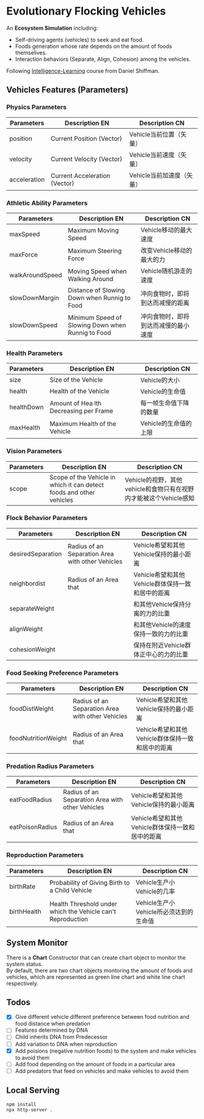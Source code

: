# Evolutionary Flocking Vehicles

An **Ecosystem Simulation** including:  
  - Self-driving agents (vehicles) to seek and eat food.
  - Foods generation whose rate depends on the amount of foods themselives.
  - Interaction behaviors (Separate, Align, Cohesion) among the vehicles.

Following [Intelligence-Learning](https://github.com/shiffman/NOC-S17-2-Intelligence-Learning/tree/master/week2-evolution) course from Daniel Shiffman.

## Vehicles Features (Parameters)
### Physics Parameters

| Parameters   | Description EN                | Description CN            |
| ------------ | ----------------------------- | ------------------------- |
| position     | Current Position (Vector)     | Vehicle当前位置（矢量）   |
| velocity     | Current Velocity (Vector)     | Vehicle当前速度（矢量）   |
| acceleration | Current Acceleration (Vector) | Vehicle当前加速度（矢量） |

### Athletic Ability Parameters

| Parameters      | Description EN                                    | Description CN                       |
| --------------- | ------------------------------------------------- | ------------------------------------ |
| maxSpeed        | Maximum Moving Speed                              | Vehicle移动的最大速度                |
| maxForce        | Maximum Steering Force                            | 改变Vehicle移动的最大的力            |
| walkAroundSpeed | Moving Speed when Walking Around                  | Vehicle随机游走的速度                |
| slowDownMargin  | Distance of Slowing Down when Runnig to Food      | 冲向食物时，即将到达而减慢的距离     |
| slowDownSpeed   | Minimum Speed of Slowing Down when Runnig to Food | 冲向食物时，即将到达而减慢的最小速度 |

### Health Parameters

| Parameters | Description EN                         | Description CN         |
| ---------- | -------------------------------------- | ---------------------- |
| size       | Size of the Vehicle                    | Vehicle的大小          |
| health     | Health of the Vehicle                  | Vehicle的生命值        |
| healthDown | Amount of Hea lth Decreasing per Frame | 每一帧生命值下降的数量 |
| maxHealth  | Maximum Health of the Vehicle          | Vehicle的生命值的上限  |

### Vision Parameters

| Parameters | Description EN                                                       | Description CN                                                    |
| ---------- | -------------------------------------------------------------------- | ----------------------------------------------------------------- |
| scope      | Scope of the Vehicle in which it can detect foods and other vehicles | Vehicle的视野，其他vehicle和食物只有在视野内才能被这个Vehicle感知 |

### Flock Behavior Parameters

| Parameters        | Description EN                                   | Description CN                                   |
| ----------------- | ------------------------------------------------ | ------------------------------------------------ |
| desiredSeparation | Radius of an Separation Area with other Vehicles | Vehicle希望和其他Vehicle保持的最小距离           |
| neighbordist      | Radius of an Area that                           | Vehicle希望和其他Vehicle群体保持一致和居中的距离 |
| separateWeight    |                                                  | 和其他Vehicle保持分离的力的比重                  |
| alignWeight       |                                                  | 和其他Vehicle的速度保持一致的力的比重            |
| cohesionWeight    |                                                  | 保持在附近Vehicle群体正中心的力的比重            |


### Food Seeking Preference Parameters
| Parameters          | Description EN                                   | Description CN                                   |
| ------------------- | ------------------------------------------------ | ------------------------------------------------ |
| foodDistWeight      | Radius of an Separation Area with other Vehicles | Vehicle希望和其他Vehicle保持的最小距离           |
| foodNutritionWeight | Radius of an Area that                           | Vehicle希望和其他Vehicle群体保持一致和居中的距离 |

  
### Predation Radius Parameters
| Parameters      | Description EN                                   | Description CN                                   |
| --------------- | ------------------------------------------------ | ------------------------------------------------ |
| eatFoodRadius   | Radius of an Separation Area with other Vehicles | Vehicle希望和其他Vehicle保持的最小距离           |
| eatPoisonRadius | Radius of an Area that                           | Vehicle希望和其他Vehicle群体保持一致和居中的距离 |

### Reproduction Parameters
| Parameters  | Description EN                                              | Description CN                         |
| ----------- | ----------------------------------------------------------- | -------------------------------------- |
| birthRate   | Probability of Giving Birth to a Child Vehicle              | Vehicle生产小Vehicle的几率             |
| birthHealth | Health Threshold under which the Vehicle can't Reproduction | Vehicle生产小Vehicle所必须达到的生命值 |


## System Monitor
There is a **Chart** Constructor that can create chart object to monitor the system status.  
By default, there are two chart objects montoring the amount of foods and vehicles, which are represented as green line chart and white line chart respectively.

## Todos
- [x] Give different vehicle different preference between food nutrition and food distance when predation
- [ ] Features determined by DNA
- [ ] Child inherits DNA from Predecessor
- [ ] Add variation to DNA when reproduction
- [x] Add poisions (negative nutrition foods) to the system and make vehicles to avoid them
- [ ] Add food depending on the amount of foods in a particular area
- [ ] Add predators that feed on vehicles and make vehicles to avoid them

## Local Serving
``` bash
npm install
npx http-server .
```